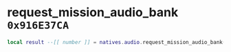 # request_mission_audio_bank `0x916E37CA`

```lua
local result --[[ number ]] = natives.audio.request_mission_audio_bank(_unk0 --[[ string ]])
```